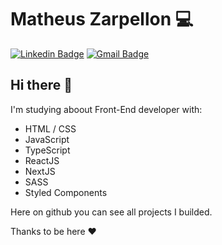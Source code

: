 # Matheus Zarpellon 💻

[![Linkedin Badge](https://img.shields.io/badge/-LinkedIn-blue?style=flat-square&logo=Linkedin&logoColor=white&link=https://www.linkedin.com/in/matheus-zarpellon-123897143/)](https://www.linkedin.com/in/matheus-zarpellon-123897143/)
[![Gmail Badge](https://img.shields.io/badge/-Gmail-c14438?style=flat-square&logo=Gmail&logoColor=white&link=mailto:mvzarpellon@gmail.com)](mailto:mvzarpellon@gmail.com)

## Hi there 👋

I'm studying aboout Front-End developer with:
- HTML / CSS 
- JavaScript
- TypeScript
- ReactJS
- NextJS
- SASS
- Styled Components

Here on github you can see all projects I builded.

Thanks to be here ❤
